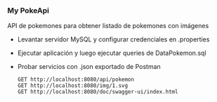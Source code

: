 ### My PokeApi

API de pokemones para obtener listado de pokemones con imágenes

- Levantar servidor MySQL y configurar credenciales en .properties
- Ejecutar aplicación y luego ejecutar queries de DataPokemon.sql
- Probar servicios con .json exportado de Postman

    ```
    GET http://localhost:8080/api/pokemon
    GET http://localhost:8080/img/1.svg
    GET http://localhost:8080/doc/swagger-ui/index.html
    ```
